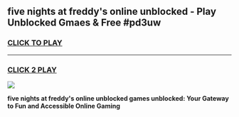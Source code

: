 
## five nights at freddy's online unblocked - Play Unblocked Gmaes & Free #pd3uw
<h3>
<a href="https://news.freeplayer.one?title=five_nights_at_freddy's_online_unblocked&ref=03M">CLICK TO PLAY</a></h3>
<hr>

<h3>
<a href="https://news.freeplayer.one?title=five_nights_at_freddy's_online_unblocked&ref=03M">CLICK 2 PLAY</a>
  
</h3>

<a href="https://news.freeplayer.one?title=five_nights_at_freddy's_online_unblocked&ref=03M"><img src="https://clearcache.store/games.png"></a>


**five nights at freddy's online unblocked games unblocked: Your Gateway to Fun and Accessible Online Gaming**
